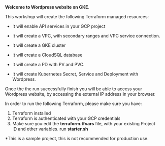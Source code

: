 **Welcome to Wordpress website on GKE.** 

This workshop will create the following Terraform managed resources: 

* It will enable API services in your GCP project

* It will create a VPC, with secondary ranges and VPC service connection. 

* It will create a GKE cluster 

* It will create a CloudSQL database 

* It will create a PD with PV and PVC.

* It will create Kubernetes Secret, Service and Deployment with Wordpress.

Once the the run successfully finish you will be able to access your Wordpress website, 
by accessing the external IP address in your browser. 

In order to run the following Terraform, please make sure you have:
1. Terraform installed 
2. Terraform is authenticated with your GCP credentials 
3. Make sure you edit the **terraform.tfvars** file, with your existing Project ID and other variables.
run **starter.sh**

*This is a sample project, this is not recommended for production use.
